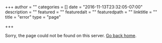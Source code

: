+++
author = ""
categories = []
date = "2016-11-13T23:32:05-07:00"
description = ""
featured = ""
featuredalt = ""
featuredpath = ""
linktitle = ""
title = "error"
type = "page"

+++
<script type="text/javascript" charset="utf-8">
  $(document).ready(function() {

    // Add the missing url to the text
    $("#url").text(window.location.pathname);

    // Fix the css locations dynamically
    $("head link").each(function() {
      for (var i=0; i<window.location.pathname.split(/\//g).length-2; i++)
        $(this).attr("href", "../" + $(this).attr("href"));
    });

  })
</script>

<p class="error">
  Sorry, the page <b id="url"></b> could not be found on this server. <a href="/">Go back home</a>.
</p>